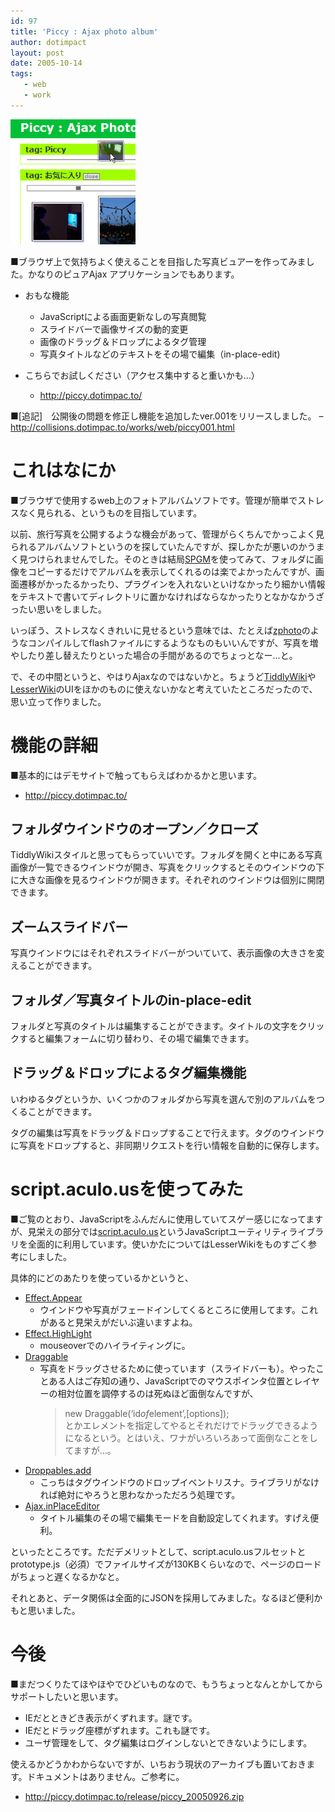 ```yaml
---
id: 97
title: 'Piccy : Ajax photo album'
author: dotimpact
layout: post
date: 2005-10-14
tags:
   - web
   - work
---
```

<img class="img_R" src='/hexo/images/wp-content/uploads/2008/02/piccy.png' alt='piccy.png' />

■ブラウザ上で気持ちよく使えることを目指した写真ビュアーを作ってみました。かなりのピュアAjax アプリケーションでもあります。

  * おもな機能
    
      * JavaScriptによる画面更新なしの写真閲覧
      * スライドバーで画像サイズの動的変更
      * 画像のドラッグ＆ドロップによるタグ管理
      * 写真タイトルなどのテキストをその場で編集（in-place-edit)

  * こちらでお試しください（アクセス集中すると重いかも…）
    
      * <http://piccy.dotimpac.to/>

■[追記]　公開後の問題を修正し機能を追加したver.001をリリースしました。 &#8211; <http://collisions.dotimpac.to/works/web/piccy001.html>

# これはなにか

■ブラウザで使用するweb上のフォトアルバムソフトです。管理が簡単でストレスなく見られる、というものを目指しています。

以前、旅行写真を公開するような機会があって、管理がらくちんでかっこよく見られるアルバムソフトというのを探していたんですが、探しかたが悪いのかうまく見つけられませんでした。そのときは結局[SPGM][1]を使ってみて、フォルダに画像をコピーするだけでアルバムを表示してくれるのは楽でよかったんですが、画面遷移がかったるかったり、プラグインを入れないといけなかったり細かい情報をテキストで書いてディレクトリに置かなければならなかったりとなかなかうざったい思いをしました。

いっぽう、ストレスなくきれいに見せるという意味では、たとえば[zphoto][2]のようなコンパイルしてflashファイルにするようなものもいいんですが、写真を増やしたり差し替えたりといった場合の手間があるのでちょっとなー…と。

で、その中間というと、やはりAjaxなのではないかと。ちょうど[TiddlyWiki][3]や[LesserWiki][4]のUIをほかのものに使えないかなと考えていたところだったので、思い立って作りました。

# 機能の詳細

■基本的にはデモサイトで触ってもらえばわかるかと思います。

  * <http://piccy.dotimpac.to/>

## フォルダウインドウのオープン／クローズ

TiddlyWikiスタイルと思ってもらっていいです。フォルダを開くと中にある写真画像が一覧できるウインドウが開き、写真をクリックするとそのウインドウの下に大きな画像を見るウインドウが開きます。それぞれのウインドウは個別に開閉できます。

## ズームスライドバー

写真ウインドウにはそれぞれスライドバーがついていて、表示画像の大きさを変えることができます。

## フォルダ／写真タイトルのin-place-edit

フォルダと写真のタイトルは編集することができます。タイトルの文字をクリックすると編集フォームに切り替わり、その場で編集できます。

## ドラッグ＆ドロップによるタグ編集機能

いわゆるタグというか、いくつかのフォルダから写真を選んで別のアルバムをつくることができます。

タグの編集は写真をドラッグ＆ドロップすることで行えます。タグのウインドウに写真をドロップすると、非同期リクエストを行い情報を自動的に保存します。

# script.aculo.usを使ってみた

■ご覧のとおり、JavaScriptをふんだんに使用していてスゲー感じになってますが、見栄えの部分では[script.aculo.us][5]というJavaScriptユーティリティライブラリを全面的に利用しています。使いかたについてはLesserWikiをものすごく参考にしました。

具体的にどのあたりを使っているかというと、

  * [Effect.Appear][6] 
      * ウインドウや写真がフェードインしてくるところに使用してます。これがあると見栄えがだいぶ違いますよね。
  * [Effect.HighLight][7] 
      * mouseoverでのハイライティングに。
  * [Draggable][8] 
      * 写真をドラッグさせるために使っています（スライドバーも）。やったことある人はご存知の通り、JavaScriptでのマウスポインタ位置とレイヤーの相対位置を調停するのは死ぬほど面倒なんですが、  
        > new Draggable(&#8216;id*of*element&#8217;,[options]);  
        とかエレメントを指定してやるとそれだけでドラッグできるようになるという。とはいえ、ワナがいろいろあって面倒なことをしてますが…。
  * [Droppables.add][9] 
      * こっちはタグウインドウのドロップイベントリスナ。ライブラリがなければ絶対にやろうと思わなかっただろう処理です。
  * [Ajax.inPlaceEditor][10] 
      * タイトル編集のその場で編集モードを自動設定してくれます。すげえ便利。

といったところです。ただデメリットとして、script.aculo.usフルセットとprototype.js（必須）でファイルサイズが130KBくらいなので、ページのロードがちょっと遅くなるかなと。

それとあと、データ関係は全面的にJSONを採用してみました。なるほど便利かもと思いました。

# 今後

■まだつくりたてほやほやでひどいものなので、もうちょっとなんとかしてからサポートしたいと思います。

  * IEだとときどき表示がくずれます。謎です。
  * IEだとドラッグ座標がずれます。これも謎です。
  * ユーザ管理をして、タグ編集はログインしないとできないようにします。

使えるかどうかわからないですが、いちおう現状のアーカイブも置いておきます。ドキュメントはありません。ご参考に。

  * <http://piccy.dotimpac.to/release/piccy_20050926.zip>

 [1]: http://spgm.sourceforge.net/
 [2]: http://namazu.org/~satoru/zphoto/
 [3]: http://www.tiddlywiki.com/
 [4]: http://lesserwiki.org/
 [5]: http://script.aculo.us/
 [6]: http://wiki.script.aculo.us/scriptaculous/show/Effect.Appear
 [7]: http://wiki.script.aculo.us/scriptaculous/show/Effect.Highlight
 [8]: http://wiki.script.aculo.us/scriptaculous/show/Draggable
 [9]: http://wiki.script.aculo.us/scriptaculous/show/Droppables.add
 [10]: http://wiki.script.aculo.us/scriptaculous/show/Ajax.InPlaceEditor

